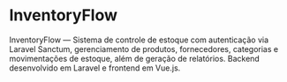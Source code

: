 # InventoryFlow
InventoryFlow — Sistema de controle de estoque com autenticação via Laravel Sanctum, gerenciamento de produtos, fornecedores, categorias e movimentações de estoque, além de geração de relatórios. Backend desenvolvido em Laravel e frontend em Vue.js.
